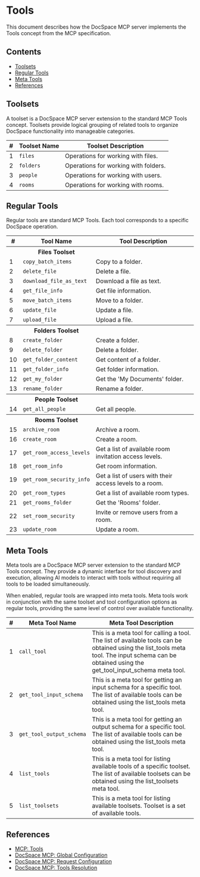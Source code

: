 # Tools

This document describes how the DocSpace MCP server implements the Tools concept
from the MCP specification.

## Contents

- [Toolsets](#toolsets)
- [Regular Tools](#regular-tools)
- [Meta Tools](#meta-tools)
- [References](#references)

## Toolsets

A toolset is a DocSpace MCP server extension to the standard MCP Tools concept.
Toolsets provide logical grouping of related tools to organize
DocSpace functionality into manageable categories.

<!--generate toolsets-start-->

| #   | Toolset Name | Toolset Description                  |
| --- | ------------ | ------------------------------------ |
| 1   | `files`      | Operations for working with files.   |
| 2   | `folders`    | Operations for working with folders. |
| 3   | `people`     | Operations for working with users.   |
| 4   | `rooms`      | Operations for working with rooms.   |

<!--generate toolsets-end-->

## Regular Tools

Regular tools are standard MCP Tools. Each tool corresponds to a specific
DocSpace operation.

<!--generate tools-start-->

<table>
<thead>
<tr><th>#</th><th>Tool Name</th><th>Tool Description</th></tr>
</thead>
<tbody>
<tr><td></td><th scope="rowgroup">Files Toolset</th><td></td></tr>
<tr><td>1</td><td><code>copy_batch_items</code></td><td>Copy to a folder.</td></tr>
<tr><td>2</td><td><code>delete_file</code></td><td>Delete a file.</td></tr>
<tr><td>3</td><td><code>download_file_as_text</code></td><td>Download a file as text.</td></tr>
<tr><td>4</td><td><code>get_file_info</code></td><td>Get file information.</td></tr>
<tr><td>5</td><td><code>move_batch_items</code></td><td>Move to a folder.</td></tr>
<tr><td>6</td><td><code>update_file</code></td><td>Update a file.</td></tr>
<tr><td>7</td><td><code>upload_file</code></td><td>Upload a file.</td></tr>
</tbody>
<tbody>
<tr><td></td><th scope="rowgroup">Folders Toolset</th><td></td></tr>
<tr><td>8</td><td><code>create_folder</code></td><td>Create a folder.</td></tr>
<tr><td>9</td><td><code>delete_folder</code></td><td>Delete a folder.</td></tr>
<tr><td>10</td><td><code>get_folder_content</code></td><td>Get content of a folder.</td></tr>
<tr><td>11</td><td><code>get_folder_info</code></td><td>Get folder information.</td></tr>
<tr><td>12</td><td><code>get_my_folder</code></td><td>Get the 'My Documents' folder.</td></tr>
<tr><td>13</td><td><code>rename_folder</code></td><td>Rename a folder.</td></tr>
</tbody>
<tbody>
<tr><td></td><th scope="rowgroup">People Toolset</th><td></td></tr>
<tr><td>14</td><td><code>get_all_people</code></td><td>Get all people.</td></tr>
</tbody>
<tbody>
<tr><td></td><th scope="rowgroup">Rooms Toolset</th><td></td></tr>
<tr><td>15</td><td><code>archive_room</code></td><td>Archive a room.</td></tr>
<tr><td>16</td><td><code>create_room</code></td><td>Create a room.</td></tr>
<tr><td>17</td><td><code>get_room_access_levels</code></td><td>Get a list of available room invitation access levels.</td></tr>
<tr><td>18</td><td><code>get_room_info</code></td><td>Get room information.</td></tr>
<tr><td>19</td><td><code>get_room_security_info</code></td><td>Get a list of users with their access levels to a room.</td></tr>
<tr><td>20</td><td><code>get_room_types</code></td><td>Get a list of available room types.</td></tr>
<tr><td>21</td><td><code>get_rooms_folder</code></td><td>Get the 'Rooms' folder.</td></tr>
<tr><td>22</td><td><code>set_room_security</code></td><td>Invite or remove users from a room.</td></tr>
<tr><td>23</td><td><code>update_room</code></td><td>Update a room.</td></tr>
</tbody>
</table>

<!--generate tools-end-->

## Meta Tools

Meta tools are a DocSpace MCP server extension to the standard MCP Tools
concept. They provide a dynamic interface for tool discovery and execution,
allowing AI models to interact with tools without requiring all tools to be
loaded simultaneously.

When enabled, regular tools are wrapped into meta tools. Meta tools work in
conjunction with the same toolset and tool configuration options as regular
tools, providing the same level of control over available functionality.

<!--generate meta-tools-start-->

| #   | Meta Tool Name           | Meta Tool Description                                                                                                                                                                           |
| --- | ------------------------ | ----------------------------------------------------------------------------------------------------------------------------------------------------------------------------------------------- |
| 1   | `call_tool`              | This is a meta tool for calling a tool. The list of available tools can be obtained using the list_tools meta tool. The input schema can be obtained using the get_tool_input_schema meta tool. |
| 2   | `get_tool_input_schema`  | This is a meta tool for getting an input schema for a specific tool. The list of available tools can be obtained using the list_tools meta tool.                                                |
| 3   | `get_tool_output_schema` | This is a meta tool for getting an output schema for a specific tool. The list of available tools can be obtained using the list_tools meta tool.                                               |
| 4   | `list_tools`             | This is a meta tool for listing available tools of a specific toolset. The list of available toolsets can be obtained using the list_toolsets meta tool.                                        |
| 5   | `list_toolsets`          | This is a meta tool for listing available toolsets. Toolset is a set of available tools.                                                                                                        |

<!--generate meta-tools-end-->

## References

- [MCP: Tools]
- [DocSpace MCP: Global Configuration]
- [DocSpace MCP: Request Configuration]
- [DocSpace MCP: Tools Resolution]

<!-- Footnotes -->

[MCP: Tools]: https://modelcontextprotocol.io/specification/2025-06-18/server/tools/

[DocSpace MCP: Global Configuration]: ../configuration/global-configuration.md#mcp-general-options
[DocSpace MCP: Request Configuration]: ../configuration/request-configuration.md#mcp-general-options
[DocSpace MCP: Tools Resolution]: ../configuration/tools-resolution.md
